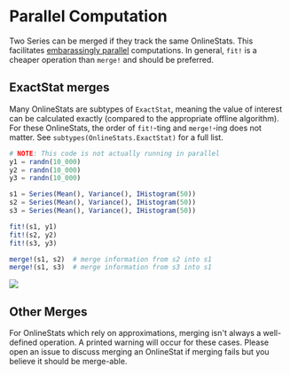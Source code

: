 # Parallel Computation

Two Series can be merged if they track the same OnlineStats.  This facilitates [embarassingly parallel](https://en.wikipedia.org/wiki/Embarrassingly_parallel) computations.  In general, `fit!`
is a cheaper operation than `merge!` and should be preferred.

## ExactStat merges

Many OnlineStats are subtypes of `ExactStat`, meaning the value of interest can be
calculated exactly (compared to the appropriate offline algorithm).  For these OnlineStats,
the order of `fit!`-ting and `merge!`-ing does not matter.  See `subtypes(OnlineStats.ExactStat)`
for a full list.

```julia
# NOTE: This code is not actually running in parallel
y1 = randn(10_000)
y2 = randn(10_000)
y3 = randn(10_000)

s1 = Series(Mean(), Variance(), IHistogram(50))
s2 = Series(Mean(), Variance(), IHistogram(50))
s3 = Series(Mean(), Variance(), IHistogram(50))

fit!(s1, y1)
fit!(s2, y2)
fit!(s3, y3)

merge!(s1, s2)  # merge information from s2 into s1
merge!(s1, s3)  # merge information from s3 into s1
```

![](https://user-images.githubusercontent.com/8075494/32748459-519986e8-c88a-11e7-89b3-80dedf7f261b.png)

## Other Merges

For OnlineStats which rely on approximations, merging isn't always a well-defined operation.
A printed warning will occur for these cases.  Please open an issue to discuss merging an
OnlineStat if merging fails but you believe it should be merge-able.
